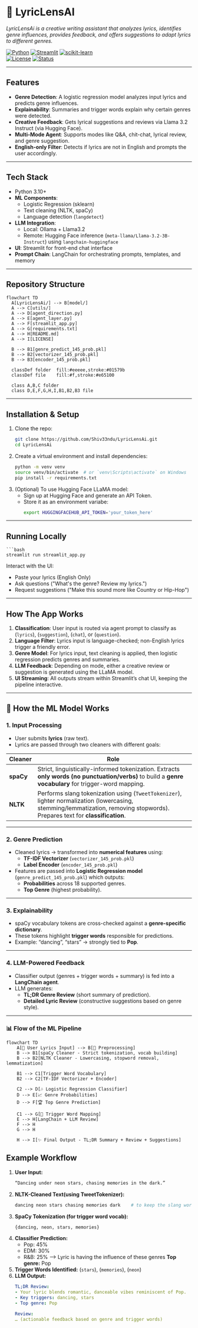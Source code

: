 # 🎵 LyricLensAI  
*LyricLensAi is a creative writing assistant that analyzes lyrics, identifies genre influences, provides feedback, and offers suggestions to adapt lyrics to different genres.*


[![Python](https://img.shields.io/badge/Python-3.10%2B-blue.svg)](https://www.python.org/) 
[![Streamlit](https://img.shields.io/badge/Frontend-Streamlit-FF4B4B.svg)](https://streamlit.io/) 
[![scikit-learn](https://img.shields.io/badge/ML-scikit--learn-F7931E.svg)](https://scikit-learn.org/stable/)  
[![License](https://img.shields.io/badge/License-MIT-green.svg)](LICENSE) 
[![Status](https://img.shields.io/badge/Project-Active-success.svg)]()  

---

##  Features

- **Genre Detection**: A logistic regression model analyzes input lyrics and predicts genre influences.
- **Explainability**: Summaries and trigger words explain why certain genres were detected.
- **Creative Feedback**: Gets lyrical suggestions and reviews via Llama 3.2 Instruct (via Hugging Face).
- **Multi-Mode Agent**: Supports modes like Q&A, chit-chat, lyrical review, and genre suggestion.
- **English-only Filter**: Detects if lyrics are not in English and prompts the user accordingly.

---

##  Tech Stack

- Python 3.10+  
- **ML Components**:
  - Logistic Regression (sklearn)
  - Text cleaning (NLTK, spaCy)
  - Language detection (`langdetect`)
- **LLM Integration**:
  - Local: Ollama + Llama3.2  
  - Remote: Hugging Face inference (`meta-llama/Llama-3.2-3B-Instruct`) using `langchain-huggingface`
- **UI**: Streamlit for front-end chat interface
- **Prompt Chain**: LangChain for orchestrating prompts, templates, and memory

---

##  Repository Structure
    
```mermaid
flowchart TD
  A[LyricLensAi/] --> B[model/]
  A --> C[utils/]
  A --> D[agent_direction.py]
  A --> E[agent_layer.py]
  A --> F[streamlit_app.py]
  A --> G[requirements.txt]
  A --> H[README.md]
  A --> I[LICENSE]

  B --> B1[genre_predict_145_prob.pkl]
  B --> B2[vectorizer_145_prob.pkl]
  B --> B3[encoder_145_prob.pkl]

  classDef folder  fill:#eeeee,stroke:#01579b
  classDef file    fill:#f,stroke:#e65100

  class A,B,C folder
  class D,E,F,G,H,I,B1,B2,B3 file
```
---

##  Installation & Setup

1. Clone the repo:
   ```bash
   git clone https://github.com/Shiv33ndu/LyricLensAi.git
   cd LyricLensAi

2. Create a virtual environment and install dependencies:
   ```bash
   python -m venv venv
   source venv/bin/activate  # or `venv\Scripts\activate` on Windows
   pip install -r requirements.txt

4. (Optional) To use Hugging Face LLaMA model:
   - Sign up at Hugging Face and generate an API Token.
   - Store it as an environment variabe:
     ```bash
     export HUGGINGFACEHUB_API_TOKEN='your_token_here'

---

## Running Locally
    ```bash
    streamlit run streamlit_app.py
  

Interact with the UI:
- Paste your lyrics (English Only)
- Ask questions ("What's the genre? Review my lyrics.")
- Request suggestions ("Make this sound more like Country or Hip-Hop")

---

## How The App Works

1. **Classification**: User input is routed via agent prompt to classify as (`lyrics`), (`suggestion`), (`chat`), or (`question`).
2. **Language Filter**: Lyrics input is language-checked; non-English lyrics trigger a friendly error.
3. **Genre Model**: For lyrics input, text cleaning is applied, then logistic regression predicts genres and summaries.
4. **LLM Feedback**: Depending on mode, either a creative review or suggestion is generated using the LLaMA model.
5. **UI Streaming**: All outputs stream within Streamlit’s chat UI, keeping the pipeline interactive.

---


## 🚀 How the ML Model Works

### 1. Input Processing
- User submits **lyrics** (raw text).
- Lyrics are passed through two cleaners with different goals:

| Cleaner   | Role                                                                                       |
|-----------|--------------------------------------------------------------------------------------------|
| **spaCy** | Strict, linguistically-informed tokenization. Extracts **only words (no punctuation/verbs)** to build a **genre vocabulary** for trigger-word mapping. |
| **NLTK**  | Performs slang tokenization using (`TweetTokenizer`), lighter normalization (lowercasing, stemming/lemmatization, removing stopwords). Prepares text for **classification**. |

---

### 2. Genre Prediction
- Cleaned lyrics → transformed into **numerical features** using:
  - **TF-IDF Vectorizer** (`vectorizer_145_prob.pkl`)
  - **Label Encoder** (`encoder_145_prob.pkl`)
- Features are passed into **Logistic Regression model** (`genre_predict_145_prob.pkl`) which outputs:
  - **Probabilities** across 18 supported genres.
  - **Top Genre** (highest probability).

---

### 3. Explainability
- spaCy vocabulary tokens are cross-checked against a **genre-specific dictionary**.  
- These tokens highlight **trigger words** responsible for predictions.  
- Example: “dancing”, “stars” → strongly tied to **Pop**.

---

### 4. LLM-Powered Feedback
- Classifier output (genres + trigger words + summary) is fed into a **LangChain agent**.
- LLM generates:
  - **TL;DR Genre Review** (short summary of prediction).
  - **Detailed Lyric Review** (constructive suggestions based on genre style).

---

### 📊 Flow of the ML Pipeline

```mermaid
flowchart TD
    A[🎤 User Lyrics Input] --> B[🧹 Preprocessing]
    B --> B1[spaCy Cleaner - Strict tokenization, vocab building]
    B --> B2[NLTK Cleaner - Lowercasing, stopword removal, lemmatization]

    B1 --> C1[Trigger Word Vocabulary]
    B2 --> C2[TF-IDF Vectorizer + Encoder]

    C2 --> D[🎶 Logistic Regression Classifier]
    D --> E[📈 Genre Probabilities]
    D --> F[🏆 Top Genre Prediction]

    C1 --> G[🔑 Trigger Word Mapping]
    E --> H[LangChain + LLM Review]
    F --> H
    G --> H

    H --> I[✨ Final Output - TL;DR Summary + Review + Suggestions]
```

## Example Workflow

1. **User Input:**
     ```bash
     “Dancing under neon stars, chasing memories in the dark.”
2. **NLTK-Cleaned Text(using TweetTokenizer):**
     ```bash
     dancing neon stars chasing memories dark    # to keep the slang words in creative writing 
3. **SpaCy Tokenization (for trigger word vocab):**
     ```bash
     {dancing, neon, stars, memories}
4. **Classifier Prediction:**
     - Pop: 45%
     - EDM: 30%
     - R&B: 25%
       --> Lyric is having the influence of these genres
     **Top genre:** Pop
5. **Trigger Words Identified:** (`stars`), (`memories`), (`neon`)
6. **LLM Output:**
     ```yaml
     TL;DR Review:
    - Your lyric blends romantic, danceable vibes reminiscent of Pop.
    - Key triggers: dancing, stars
    - Top genre: Pop
    
    Review:
    … (actionable feedback based on genre and trigger words)
     ```
